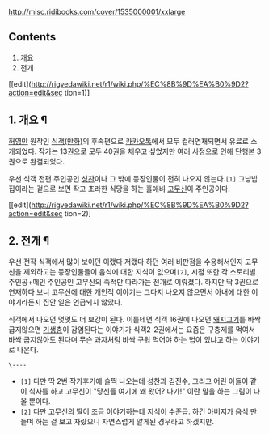<http://misc.ridibooks.com/cover/1535000001/xxlarge>

## Contents

    

1. 개요 
2. 전개 

[[edit](http://rigvedawiki.net/r1/wiki.php/%EC%8B%9D%EA%B0%9D2?action=edit&sec
tion=1)]

## 1. 개요 ¶

[허영만](%ED%97%88%EC%98%81%EB%A7%8C.md) 원작인
[식객(만화)](%EC%8B%9D%EA%B0%9D%28%EB%A7%8C%ED%99%94%29.md)의 후속편으로
[카카오톡](https://page.kakao.com/home/20041726)에서 모두 컬러연재되면서 유료로 소개되었다. 작가는 13권으로
모두 40권을 채우고 싶었지만 여러 사정으로 인해 단행본 3권으로 완결되었다.

  

우선 식객 전편 주인공인 [성찬](%EC%84%B1%EC%B0%AC.md)이나 그 밖에 등장인물이 전혀 나오지 않는다.`[1]`
그냥밥집이라는 겉으로 보면 작고 초라한 식당을 하는 <del>홀애비</del>
[고무신](%EA%B3%A0%EB%AC%B4%EC%8B%A0.md)이 주인공이다.

  

[[edit](http://rigvedawiki.net/r1/wiki.php/%EC%8B%9D%EA%B0%9D2?action=edit&sec
tion=2)]

## 2. 전개 ¶

우선 전작 식객에서 많이 보이던 이랬다 저랬다 하던 여러 비판점을 수용해서인지 고무신을 제외하고는 등장인물들이 음식에 대한 지식이
없으며`[2]`, 시점 또한 각 스토리별 주인공+메인 주인공인 고무신의 족적만 따라가는 전개로 이뤄졌다. 하지만 딱 3권으로 연재하다 보니
고무신에 대한 개인적 이야기는 그다지 나오지 않으면서 아내에 대한 이야기라든지 집안 일은 언급되지 않았다.

  

식객에서 나오던 몇몇도 더 보강이 된다. 이를테면 식객 16권에 나오던
[돼지고기](%EB%8F%BC%EC%A7%80%EA%B3%A0%EA%B8%B0.md)를 바싹 굽지않으면
[기생충](%EA%B8%B0%EC%83%9D%EC%B6%A9.md)이 감염된다는 이야기가 식객2-2권에서는 요즘은 구충제를 먹여서 바싹
굽지않아도 된다며 무슨 과자처럼 바싹 구워 먹어야 하는 법이 있냐고 하는 이야기로 나온다.

  

`\----`

  * `[1]` 다만 딱 2번 작가후기에 슬쩍 나오는데 성찬과 김진수, 그리고 어린 아들이 같이 식사를 하고 고무신이 "당신들 여기에 왜 왔어? 나가!" 이란 말을 하는 그림이 나올 뿐이다.
  * `[2]` 다만 고무신의 딸이 조금 이야기하는데 지식이 수준급. 하긴 아버지가 음식 만들며 하는 걸 보고 자랐으니 자연스럽게 알게된 경우라고 하겠지만.

